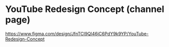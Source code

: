 # YouTube Redesign Concept (channel page)

https://www.figma.com/design/JfnTCl9Ql46jC6PdY9k9YP/YouTube-Redesign-Concept